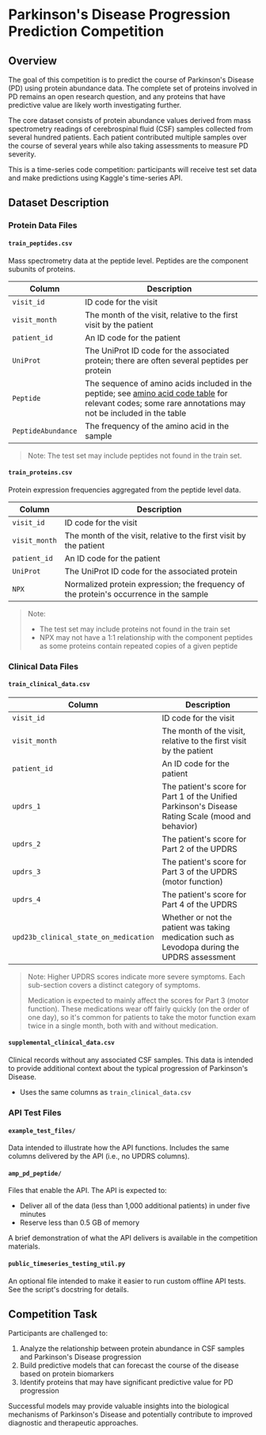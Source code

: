 # Parkinson's Disease Progression Prediction Competition

## Overview

The goal of this competition is to predict the course of Parkinson's Disease (PD) using protein abundance data. The complete set of proteins involved in PD remains an open research question, and any proteins that have predictive value are likely worth investigating further.

The core dataset consists of protein abundance values derived from mass spectrometry readings of cerebrospinal fluid (CSF) samples collected from several hundred patients. Each patient contributed multiple samples over the course of several years while also taking assessments to measure PD severity.

This is a time-series code competition: participants will receive test set data and make predictions using Kaggle's time-series API.

## Dataset Description

### Protein Data Files

#### `train_peptides.csv`
Mass spectrometry data at the peptide level. Peptides are the component subunits of proteins.

| Column | Description |
|--------|-------------|
| `visit_id` | ID code for the visit |
| `visit_month` | The month of the visit, relative to the first visit by the patient |
| `patient_id` | An ID code for the patient |
| `UniProt` | The UniProt ID code for the associated protein; there are often several peptides per protein |
| `Peptide` | The sequence of amino acids included in the peptide; see [amino acid code table](https://en.wikipedia.org/wiki/Amino_acid#Table_of_standard_amino_acid_abbreviations_and_properties) for relevant codes; some rare annotations may not be included in the table |
| `PeptideAbundance` | The frequency of the amino acid in the sample |

> Note: The test set may include peptides not found in the train set.

#### `train_proteins.csv`
Protein expression frequencies aggregated from the peptide level data.

| Column | Description |
|--------|-------------|
| `visit_id` | ID code for the visit |
| `visit_month` | The month of the visit, relative to the first visit by the patient |
| `patient_id` | An ID code for the patient |
| `UniProt` | The UniProt ID code for the associated protein |
| `NPX` | Normalized protein expression; the frequency of the protein's occurrence in the sample |

> Note: 
> - The test set may include proteins not found in the train set
> - NPX may not have a 1:1 relationship with the component peptides as some proteins contain repeated copies of a given peptide

### Clinical Data Files

#### `train_clinical_data.csv`

| Column | Description |
|--------|-------------|
| `visit_id` | ID code for the visit |
| `visit_month` | The month of the visit, relative to the first visit by the patient |
| `patient_id` | An ID code for the patient |
| `updrs_1` | The patient's score for Part 1 of the Unified Parkinson's Disease Rating Scale (mood and behavior) |
| `updrs_2` | The patient's score for Part 2 of the UPDRS |
| `updrs_3` | The patient's score for Part 3 of the UPDRS (motor function) |
| `updrs_4` | The patient's score for Part 4 of the UPDRS |
| `upd23b_clinical_state_on_medication` | Whether or not the patient was taking medication such as Levodopa during the UPDRS assessment |

> Note: Higher UPDRS scores indicate more severe symptoms. Each sub-section covers a distinct category of symptoms.
>
> Medication is expected to mainly affect the scores for Part 3 (motor function). These medications wear off fairly quickly (on the order of one day), so it's common for patients to take the motor function exam twice in a single month, both with and without medication.

#### `supplemental_clinical_data.csv`
Clinical records without any associated CSF samples. This data is intended to provide additional context about the typical progression of Parkinson's Disease.

- Uses the same columns as `train_clinical_data.csv`

### API Test Files

#### `example_test_files/`
Data intended to illustrate how the API functions. Includes the same columns delivered by the API (i.e., no UPDRS columns).

#### `amp_pd_peptide/`
Files that enable the API. The API is expected to:
- Deliver all of the data (less than 1,000 additional patients) in under five minutes
- Reserve less than 0.5 GB of memory

A brief demonstration of what the API delivers is available in the competition materials.

#### `public_timeseries_testing_util.py`
An optional file intended to make it easier to run custom offline API tests. See the script's docstring for details.

## Competition Task

Participants are challenged to:

1. Analyze the relationship between protein abundance in CSF samples and Parkinson's Disease progression
2. Build predictive models that can forecast the course of the disease based on protein biomarkers
3. Identify proteins that may have significant predictive value for PD progression

Successful models may provide valuable insights into the biological mechanisms of Parkinson's Disease and potentially contribute to improved diagnostic and therapeutic approaches.
